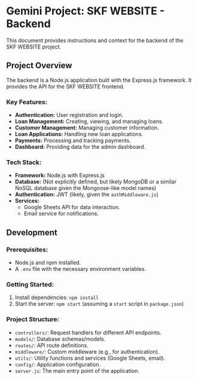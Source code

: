 # Gemini Project: SKF WEBSITE - Backend

This document provides instructions and context for the backend of the SKF WEBSITE project.

## Project Overview

The backend is a Node.js application built with the Express.js framework. It provides the API for the SKF WEBSITE frontend.

### Key Features:

*   **Authentication:** User registration and login.
*   **Loan Management:** Creating, viewing, and managing loans.
*   **Customer Management:** Managing customer information.
*   **Loan Applications:** Handling new loan applications.
*   **Payments:** Processing and tracking payments.
*   **Dashboard:** Providing data for the admin dashboard.

### Tech Stack:

*   **Framework:** Node.js with Express.js
*   **Database:** (Not explicitly defined, but likely MongoDB or a similar NoSQL database given the Mongoose-like model names)
*   **Authentication:** JWT (likely, given the `authMiddleware.js`)
*   **Services:**
    *   Google Sheets API for data interaction.
    *   Email service for notifications.

## Development

### Prerequisites:

*   Node.js and npm installed.
*   A `.env` file with the necessary environment variables.

### Getting Started:

1.  Install dependencies: `npm install`
2.  Start the server: `npm start` (assuming a `start` script in `package.json`)

### Project Structure:

*   `controllers/`: Request handlers for different API endpoints.
*   `models/`: Database schemas/models.
*   `routes/`: API route definitions.
*   `middleware/`: Custom middleware (e.g., for authentication).
*   `utils/`: Utility functions and services (Google Sheets, email).
*   `config/`: Application configuration.
*   `server.js`: The main entry point of the application.

